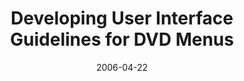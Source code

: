 ---
abstract: ''
authors:
- Karin Kappel
- Martin Tomitsch
- Thomas Költringer
- Thomas Grechenig
date: '2006-04-22'
featured: false
links:
- name: Publik
  url: https://publik.tuwien.ac.at/showentry.php?ID=140751&lang=2
publication: 'Vortrag: ACM Conference on Human Factors in Computing Systems - CHI,
  Quebec, Canada; 22.04.2006 - 27.04.2006; in: "Extended Abstracts of the ACM Conference
  on Human Factors in Computing Systems - CHI 2006", ACM Press, (2006), ISBN: 1-59593-298-4;
  S. 177 - 182'
publication_types:
- '1'
publishDate: '2006-04-22'
title: Developing User Interface Guidelines for DVD Menus
url_pdf: ''
---